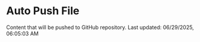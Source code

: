 # Auto Push File

Content that will be pushed to GitHub repository.
Last updated: 06/29/2025, 06:05:03 AM